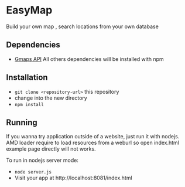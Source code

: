 # EasyMap
Build your own map , search locations from your own database

## Dependencies
* [Gmaps API](https://maps.googleapis.com/maps/api/)
All others dependencies will be installed with npm

## Installation

* `git clone <repository-url>` this repository
* change into the new directory
* `npm install`

## Running 
If you wanna try application outside of a website, just run it with nodejs.
AMD loader require to load resources from a weburl so open index.html example page directly will not works.

To run in nodejs server mode:
* `node server.js`
* Visit your app at http://localhost:8081/index.html

